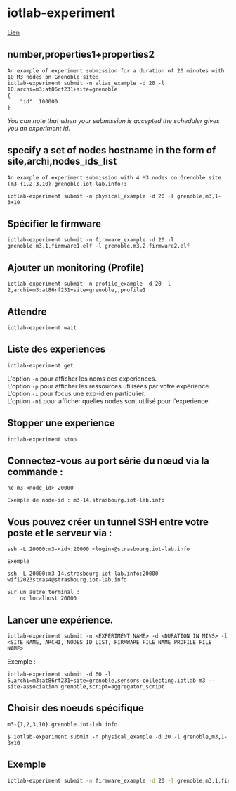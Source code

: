 # iotlab-experiment

[Lien](https://iot-lab.github.io/docs/tools/cli/#experiment-command)

## number,properties1+properties2
    An example of experiment submission for a duration of 20 minutes with 10 M3 nodes on Grenoble site:
    iotlab-experiment submit -n alias_example -d 20 -l 10,archi=m3:at86rf231+site=grenoble
    {
        "id": 100000
    }

*You can note that when your submission is accepted the scheduler gives you an experiment id.*
## specify a set of nodes hostname in the form of site,archi,nodes_ids_list
    An example of experiment submission with 4 M3 nodes on Grenoble site (m3-{1,2,3,10}.grenoble.iot-lab.info):

    iotlab-experiment submit -n physical_example -d 20 -l grenoble,m3,1-3+10

## Spécifier le firmware
    iotlab-experiment submit -n firmware_example -d 20 -l grenoble,m3,1,firmware1.elf -l grenoble,m3,2,firmware2.elf

## Ajouter un monitoring (Profile)
    iotlab-experiment submit -n profile_example -d 20 -l 2,archi=m3:at86rf231+site=grenoble,,profile1

## Attendre
    iotlab-experiment wait

## Liste des experiences 
    iotlab-experiment get

L'option `-n`   pour afficher les noms des experiences.   
L'option `-p`   pour afficher les ressources utilisées par votre expérience.  
L'option `-i`   pour focus une exp-id en particulier.  
L'option `-ni`  pour afficher quelles nodes sont utilisé pour l'experience.  


## Stopper une experience 
    iotlab-experiment stop



## Connectez-vous au port série du nœud via la commande :
    
    nc m3-<node_id> 20000

    Exemple de node-id : m3-14.strasbourg.iot-lab.info

## Vous pouvez créer un tunnel SSH entre votre poste et le serveur via :

    ssh -L 20000:m3-<id>:20000 <login>@strasbourg.iot-lab.info

    Exemple 

    ssh -L 20000:m3-14.strasbourg.iot-lab.info:20000 wifi2023stras4@strasbourg.iot-lab.info

    Sur un autre terminal : 
        nc localhost 20000

## Lancer une expérience. 
    iotlab-experiment submit -n <EXPERIMENT NAME> -d <DURATION IN MINS> -l <SITE NAME, ARCHI, NODES ID LIST, FIRMWARE FILE NAME PROFILE FILE NAME>

Exemple :

    iotlab-experiment submit -d 60 -l 5,archi=m3:at86rf231+site=grenoble,sensors-collecting.iotlab-m3 --site-association grenoble,script=aggregator_script

## Choisir des noeuds spécifique

    m3-{1,2,3,10}.grenoble.iot-lab.info

    $ iotlab-experiment submit -n physical_example -d 20 -l grenoble,m3,1-3+10

## Exemple 

```bash
iotlab-experiment submit -n firmware_example -d 20 -l grenoble,m3,1,firmware1.elf -l grenoble,m3,2,firmware2.elf
```
